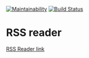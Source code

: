 [![Maintainability](https://api.codeclimate.com/v1/badges/99e68d68fdaed47929fe/maintainability)](https://codeclimate.com/github/ivfisunov/project-lvl3-s390/maintainability)
[![Build Status](https://travis-ci.com/ivfisunov/project-lvl3-s390.svg?branch=master)](https://travis-ci.com/ivfisunov/project-lvl3-s390)

# RSS reader

[RSS Reader link](http://fis-rss-reader.surge.sh/) 